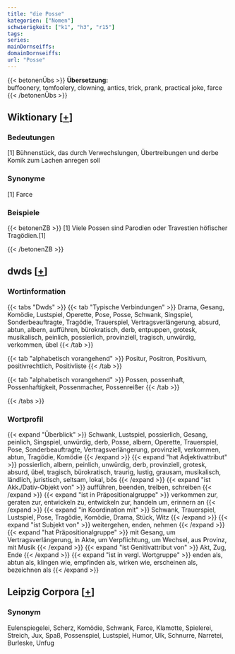```yaml
---
title: "die Posse"
kategorien: ["Nomen"]
schwierigkeit: ["k1", "h3", "r15"]
tags:
series:
mainDornseiffs:
domainDornseiffs:
url: "Posse"
---
```


{{< betonenÜbs >}}
**Übersetzung:**  
buffoonery, tomfoolery, clowning, antics, trick, prank, practical joke, farce  
{{< /betonenÜbs >}}

## Wiktionary [[+](https://de.wiktionary.org/wiki/Posse)]

### Bedeutungen
[1] Bühnenstück, das durch Verwechslungen, Übertreibungen und derbe Komik zum Lachen anregen soll  

### Synonyme
[1] Farce  

### Beispiele
{{< betonenZB >}}
[1] Viele Possen sind Parodien oder Travestien höfischer Tragödien.[1]  

{{< /betonenZB >}}


## dwds [[+](https://www.dwds.de/wb/Posse)]

### Wortinformation
{{< tabs "Dwds" >}}
{{< tab "Typische Verbindungen" >}}
Drama, Gesang, Komödie, Lustspiel, Operette, Pose, Posse, Schwank, Singspiel, Sonderbeauftragte, Tragödie, Trauerspiel, Vertragsverlängerung, absurd, abtun, albern, aufführen, bürokratisch, derb, entpuppen, grotesk, musikalisch, peinlich, possierlich, provinziell, tragisch, unwürdig, verkommen, übel
{{< /tab >}}

{{< tab "alphabetisch vorangehend" >}}
Positur, Positron, Positivum, positivrechtlich, Positivliste
{{< /tab >}}

{{< tab "alphabetisch vorangehend" >}}
Possen, possenhaft, Possenhaftigkeit, Possenmacher, Possenreißer
{{< /tab >}}

{{< /tabs >}}

### Wortprofil
{{< expand "Überblick" >}} Schwank, Lustspiel, possierlich, Gesang, peinlich, Singspiel, unwürdig, derb, Posse, albern, Operette, Trauerspiel, Pose, Sonderbeauftragte, Vertragsverlängerung, provinziell, verkommen, abtun, Tragödie, Komödie {{< /expand >}}
{{< expand "hat Adjektivattribut" >}} possierlich, albern, peinlich, unwürdig, derb, provinziell, grotesk, absurd, übel, tragisch, bürokratisch, traurig, lustig, grausam, musikalisch, ländlich, juristisch, seltsam, lokal, bös {{< /expand >}}
{{< expand "ist Akk./Dativ-Objekt von" >}} aufführen, beenden, treiben, schreiben {{< /expand >}}
{{< expand "ist in Präpositionalgruppe" >}} verkommen zur, geraten zur, entwickeln zu, entwickeln zur, handeln um, erinnern an {{< /expand >}}
{{< expand "in Koordination mit" >}} Schwank, Trauerspiel, Lustspiel, Pose, Tragödie, Komödie, Drama, Stück, Witz {{< /expand >}}
{{< expand "ist Subjekt von" >}} weitergehen, enden, nehmen {{< /expand >}}
{{< expand "hat Präpositionalgruppe" >}} mit Gesang, um Vertragsverlängerung, in Akte, um Verpflichtung, um Wechsel, aus Provinz, mit Musik {{< /expand >}}
{{< expand "ist Genitivattribut von" >}} Akt, Zug, Ende {{< /expand >}}
{{< expand "ist in vergl. Wortgruppe" >}} enden als, abtun als, klingen wie, empfinden als, wirken wie, erscheinen als, bezeichnen als {{< /expand >}}

## Leipzig Corpora [[+](https://corpora.uni-leipzig.de/en/res?word=Posse&corpusId=deu_newscrawl-public_2018)]


### Synonym
Eulenspiegelei, Scherz, Komödie, Schwank, Farce, Klamotte, Spielerei, Streich, Jux, Spaß, Possenspiel, Lustspiel, Humor, Ulk, Schnurre, Narretei, Burleske, Unfug

